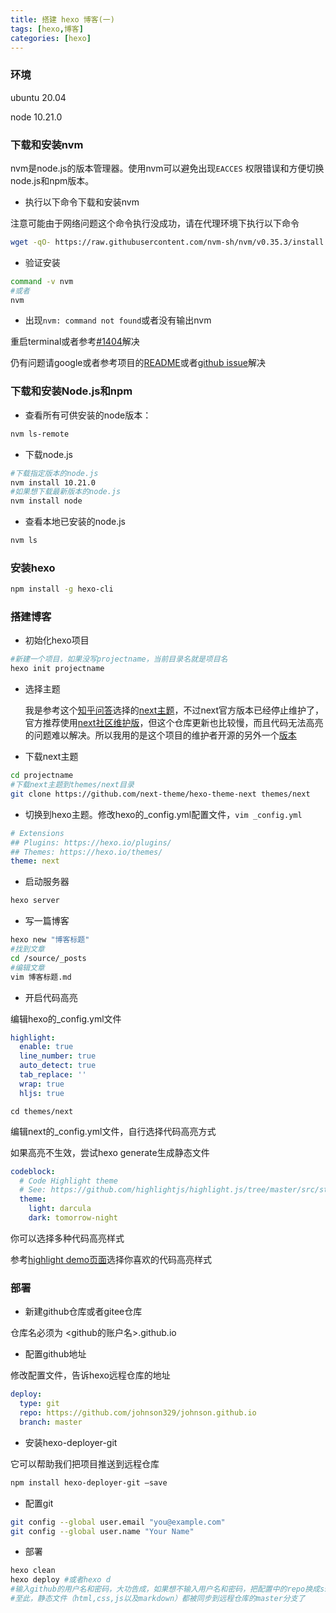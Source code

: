 ```yaml
---
title: 搭建 hexo 博客(一)
tags: [hexo,博客]
categories: [hexo]
---
```

### 环境

ubuntu 20.04

node 10.21.0

### 下载和安装nvm

nvm是node.js的版本管理器。使用nvm可以避免出现`EACCES` 权限错误和方便切换node.js和npm版本。

- 执行以下命令下载和安装nvm

注意可能由于网络问题这个命令执行没成功，请在代理环境下执行以下命令

```sh
wget -qO- https://raw.githubusercontent.com/nvm-sh/nvm/v0.35.3/install.sh | bash
```

- 验证安装

```sh
command -v nvm
#或者
nvm
```

- 出现`nvm: command not found`或者没有输出nvm

重启terminal或者参考[#1404](https://github.com/nvm-sh/nvm/issues/1404)解决

仍有问题请google或者参考项目的[README](https://github.com/nvm-sh/nvm)或者[github issue](https://github.com/nvm-sh/nvm/issues)解决

<!--more-->

### 下载和安装Node.js和npm

- 查看所有可供安装的node版本：

```sh
nvm ls-remote
```

- 下载node.js

```sh
#下载指定版本的node.js
nvm install 10.21.0
#如果想下载最新版本的node.js
nvm install node 
```

- 查看本地已安装的node.js

```sh
nvm ls
```



### 安装hexo

```sh
npm install -g hexo-cli
```



### 搭建博客

- 初始化hexo项目

```sh
#新建一个项目，如果没写projectname，当前目录名就是项目名
hexo init projectname
```

- 选择主题

  我是参考这个[知乎问答](https://www.zhihu.com/question/24422335)选择的[next主题](https://github.com/iissnan/hexo-theme-next/blob/master/README.cn.md)，不过next官方版本已经停止维护了，官方推荐使用[next社区维护版](https://github.com/theme-next/hexo-theme-next)，但这个仓库更新也比较慢，而且代码无法高亮的问题难以解决。所以我用的是这个项目的维护者开源的另外一个[版本](https://github.com/next-theme/hexo-theme-next)


- 下载next主题

```sh
cd projectname
#下载next主题到themes/next目录
git clone https://github.com/next-theme/hexo-theme-next themes/next
```

- 切换到hexo主题。修改hexo的_config.yml配置文件，`vim _config.yml`

```yaml
# Extensions
## Plugins: https://hexo.io/plugins/
## Themes: https://hexo.io/themes/
theme: next
```

- 启动服务器

```sh
hexo server
```

- 写一篇博客

```sh
hexo new "博客标题"
#找到文章
cd /source/_posts
#编辑文章
vim 博客标题.md
```

- 开启代码高亮

编辑hexo的_config.yml文件

```yaml
highlight:
  enable: true
  line_number: true
  auto_detect: true
  tab_replace: ''
  wrap: true
  hljs: true
```

`cd themes/next`

编辑next的_config.yml文件，自行选择代码高亮方式

如果高亮不生效，尝试hexo generate生成静态文件

```yaml
codeblock:
  # Code Highlight theme
  # See: https://github.com/highlightjs/highlight.js/tree/master/src/styles
  theme:
    light: darcula
    dark: tomorrow-night
```

你可以选择多种代码高亮样式

参考[highlight demo页面](https://highlightjs.org/static/demo/)选择你喜欢的代码高亮样式



### 部署

- 新建github仓库或者gitee仓库

仓库名必须为 <github的账户名>.github.io

- 配置github地址

修改配置文件，告诉hexo远程仓库的地址

```yaml
deploy:
  type: git
  repo: https://github.com/johnson329/johnson.github.io
  branch: master
```

- 安装hexo-deployer-git

它可以帮助我们把项目推送到远程仓库

```bash
npm install hexo-deployer-git –save
```

- 配置git

```bash
git config --global user.email "you@example.com"
git config --global user.name "Your Name"
```

- 部署

```bash
hexo clean 
hexo deploy #或者hexo d
#输入github的用户名和密码，大功告成，如果想不输入用户名和密码，把配置中的repo换成ssh地址就好了
#至此，静态文件（html,css,js以及markdown）都被同步到远程仓库的master分支了
```







